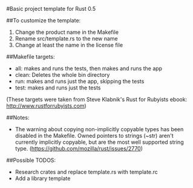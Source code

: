 #Basic project template for Rust 0.5

##To customize the template:

1. Change the product name in the Makefile
2. Rename src/template.rs to the new name
3. Change at least the name in the license file

##Makefile targets:

- all: makes and runs the tests, then makes and runs the app
- clean: Deletes the whole bin directory
- run: makes and runs just the app, skipping the tests
- test: makes and runs just the tests

(These targets were taken from Steve Klabnik's Rust for Rubyists ebook: http://www.rustforrubyists.com)

##Notes:

- The warning about copying non-implicitly copyable types has been disabled in the Makefile. 
Owned pointers to strings (~str) aren't currently implicitly copyable, but are the most well supported string
type. (https://github.com/mozilla/rust/issues/2770)


##Possible TODOS:

- Research crates and replace template.rs with template.rc
- Add a library template 
